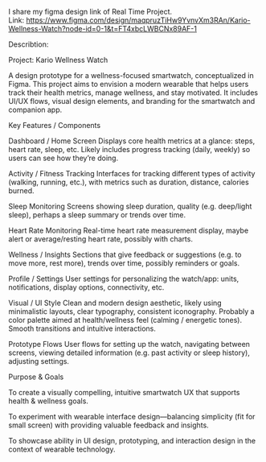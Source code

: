 I share my figma design link of Real Time Project.   
Link: https://www.figma.com/design/maqpruzTiHw9YvnvXm3RAn/Kario-Wellness-Watch?node-id=0-1&t=FT4xbcLWBCNx89AF-1

Describtion:

Project: Kario Wellness Watch

A design prototype for a wellness-focused smartwatch, conceptualized in Figma. This project aims to envision a modern wearable that helps users track their health metrics, manage wellness, and stay motivated. It includes UI/UX flows, visual design elements, and branding for the smartwatch and companion app.

Key Features / Components

Dashboard / Home Screen
Displays core health metrics at a glance: steps, heart rate, sleep, etc. Likely includes progress tracking (daily, weekly) so users can see how they’re doing.

Activity / Fitness Tracking
Interfaces for tracking different types of activity (walking, running, etc.), with metrics such as duration, distance, calories burned.

Sleep Monitoring
Screens showing sleep duration, quality (e.g. deep/light sleep), perhaps a sleep summary or trends over time.

Heart Rate Monitoring
Real-time heart rate measurement display, maybe alert or average/resting heart rate, possibly with charts.

Wellness / Insights
Sections that give feedback or suggestions (e.g. to move more, rest more), trends over time, possibly reminders or goals.

Profile / Settings
User settings for personalizing the watch/app: units, notifications, display options, connectivity, etc.

Visual / UI Style
Clean and modern design aesthetic, likely using minimalistic layouts, clear typography, consistent iconography. Probably a color palette aimed at health/wellness feel (calming / energetic tones). Smooth transitions and intuitive interactions.

Prototype Flows
User flows for setting up the watch, navigating between screens, viewing detailed information (e.g. past activity or sleep history), adjusting settings.

Purpose & Goals

To create a visually compelling, intuitive smartwatch UX that supports health & wellness goals.

To experiment with wearable interface design—balancing simplicity (fit for small screen) with providing valuable feedback and insights.

To showcase ability in UI design, prototyping, and interaction design in the context of wearable technology.
